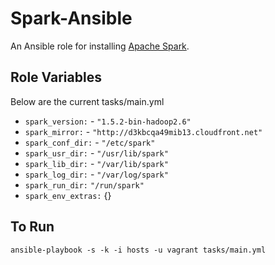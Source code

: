 # Spark-Ansible

An Ansible role for installing [Apache Spark](https://spark.apache.org).

## Role Variables

Below are the current tasks/main.yml

- `spark_version:` - `"1.5.2-bin-hadoop2.6"`
- `spark_mirror:` - `"http://d3kbcqa49mib13.cloudfront.net"`
- `spark_conf_dir:` - `"/etc/spark"`
- `spark_usr_dir:` - `"/usr/lib/spark"`
- `spark_lib_dir:` - `"/var/lib/spark"`
- `spark_log_dir:` - `"/var/log/spark"`
- `spark_run_dir:` `"/run/spark"`
- `spark_env_extras:` {}

## To Run
   ```ansible-playbook -s -k -i hosts -u vagrant tasks/main.yml```
